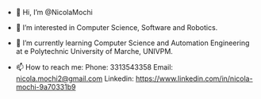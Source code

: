 - 👋 Hi, I’m @NicolaMochi
- 👀 I’m interested in Computer Science, Software and Robotics.
- 🌱 I’m currently learning Computer Science and Automation Engineering at e Polytechnic University of Marche, UNIVPM.

- 📫 How to reach me:
   Phone: 3313543358
   Email: nicola.mochi2@gmail.com
   Linkedin: https://www.linkedin.com/in/nicola-mochi-9a70331b9



